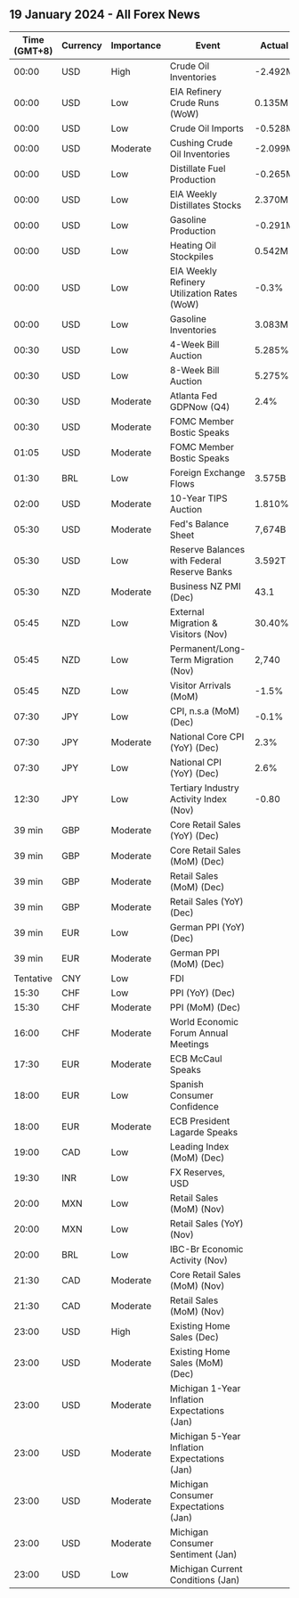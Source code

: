 ## 19 January 2024 - All Forex News

| Time (GMT+8) | Currency | Importance | Event | Actual | Forecast | Previous |
|------|----------|------------|-------|--------|----------|----------|
| 00:00 | USD | High | Crude Oil Inventories | -2.492M | -0.313M | 1.338M |
| 00:00 | USD | Low | EIA Refinery Crude Runs (WoW) | 0.135M |  | -0.161M |
| 00:00 | USD | Low | Crude Oil Imports | -0.528M |  | 1.316M |
| 00:00 | USD | Moderate | Cushing Crude Oil Inventories | -2.099M |  | -0.506M |
| 00:00 | USD | Low | Distillate Fuel Production | -0.265M |  | -0.064M |
| 00:00 | USD | Low | EIA Weekly Distillates Stocks | 2.370M | 0.880M | 6.528M |
| 00:00 | USD | Low | Gasoline Production | -0.291M |  | 0.901M |
| 00:00 | USD | Low | Heating Oil Stockpiles | 0.542M |  | -0.623M |
| 00:00 | USD | Low | EIA Weekly Refinery Utilization Rates (WoW) | -0.3% |  | -0.6% |
| 00:00 | USD | Low | Gasoline Inventories | 3.083M | 2.150M | 8.029M |
| 00:30 | USD | Low | 4-Week Bill Auction | 5.285% |  | 5.280% |
| 00:30 | USD | Low | 8-Week Bill Auction | 5.275% |  | 5.275% |
| 00:30 | USD | Moderate | Atlanta Fed GDPNow (Q4) | 2.4% | 2.4% | 2.4% |
| 00:30 | USD | Moderate | FOMC Member Bostic Speaks |  |  |  |
| 01:05 | USD | Moderate | FOMC Member Bostic Speaks |  |  |  |
| 01:30 | BRL | Low | Foreign Exchange Flows | 3.575B |  | -2.062B |
| 02:00 | USD | Moderate | 10-Year TIPS Auction | 1.810% |  | 2.180% |
| 05:30 | USD | Moderate | Fed's Balance Sheet | 7,674B |  | 7,687B |
| 05:30 | USD | Low | Reserve Balances with Federal Reserve Banks | 3.592T |  | 3.537T |
| 05:30 | NZD | Moderate | Business NZ PMI (Dec) | 43.1 |  | 46.5 |
| 05:45 | NZD | Low | External Migration & Visitors (Nov) | 30.40% |  | 39.80% |
| 05:45 | NZD | Low | Permanent/Long-Term Migration (Nov) | 2,740 |  | 9,090 |
| 05:45 | NZD | Low | Visitor Arrivals (MoM) | -1.5% |  | -6.7% |
| 07:30 | JPY | Low | CPI, n.s.a (MoM) (Dec) | -0.1% |  | -0.2% |
| 07:30 | JPY | Moderate | National Core CPI (YoY) (Dec) | 2.3% | 2.3% | 2.5% |
| 07:30 | JPY | Low | National CPI (YoY) (Dec) | 2.6% |  | 2.8% |
| 12:30 | JPY | Low | Tertiary Industry Activity Index (Nov) | -0.80 | 0.20 | -0.70 |
| 39 min | GBP | Moderate | Core Retail Sales (YoY) (Dec) |  | 1.3% | 0.3% |
| 39 min | GBP | Moderate | Core Retail Sales (MoM) (Dec) |  | -0.6% | 1.3% |
| 39 min | GBP | Moderate | Retail Sales (MoM) (Dec) |  | -0.5% | 1.3% |
| 39 min | GBP | Moderate | Retail Sales (YoY) (Dec) |  | 1.1% | 0.1% |
| 39 min | EUR | Low | German PPI (YoY) (Dec) |  | -8.0% | -7.9% |
| 39 min | EUR | Moderate | German PPI (MoM) (Dec) |  | -0.5% | -0.5% |
| Tentative | CNY | Low | FDI |  |  | -10.00% |
| 15:30 | CHF | Low | PPI (YoY) (Dec) |  |  | -1.3% |
| 15:30 | CHF | Moderate | PPI (MoM) (Dec) |  | -0.6% | -0.9% |
| 16:00 | CHF | Moderate | World Economic Forum Annual Meetings |  |  |  |
| 17:30 | EUR | Moderate | ECB McCaul Speaks |  |  |  |
| 18:00 | EUR | Low | Spanish Consumer Confidence |  |  | 76.7 |
| 18:00 | EUR | Moderate | ECB President Lagarde Speaks |  |  |  |
| 19:00 | CAD | Low | Leading Index (MoM) (Dec) |  |  | -0.01% |
| 19:30 | INR | Low | FX Reserves, USD |  |  | 617.30B |
| 20:00 | MXN | Low | Retail Sales (MoM) (Nov) |  | 0.5% | 0.8% |
| 20:00 | MXN | Low | Retail Sales (YoY) (Nov) |  | 3.2% | 3.4% |
| 20:00 | BRL | Low | IBC-Br Economic Activity (Nov) |  | 0.10% | -0.06% |
| 21:30 | CAD | Moderate | Core Retail Sales (MoM) (Nov) |  | -0.1% | 0.6% |
| 21:30 | CAD | Moderate | Retail Sales (MoM) (Nov) |  | 0.0% | 0.7% |
| 23:00 | USD | High | Existing Home Sales (Dec) |  | 3.82M | 3.82M |
| 23:00 | USD | Moderate | Existing Home Sales (MoM) (Dec) |  |  | 0.8% |
| 23:00 | USD | Moderate | Michigan 1-Year Inflation Expectations (Jan) |  |  | 3.1% |
| 23:00 | USD | Moderate | Michigan 5-Year Inflation Expectations (Jan) |  |  | 2.9% |
| 23:00 | USD | Moderate | Michigan Consumer Expectations (Jan) |  |  | 67.4 |
| 23:00 | USD | Moderate | Michigan Consumer Sentiment (Jan) |  | 70.0 | 69.7 |
| 23:00 | USD | Low | Michigan Current Conditions (Jan) |  |  | 73.3 |
